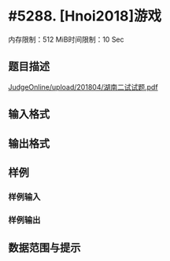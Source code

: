 # #5288. [Hnoi2018]游戏

内存限制：512 MiB时间限制：10 Sec

## 题目描述

[JudgeOnline/upload/201804/湖南二试试题.pdf](upload/201804/湖南二试试题.pdf) 

## 输入格式

## 输出格式

## 样例

### 样例输入

### 样例输出

## 数据范围与提示
